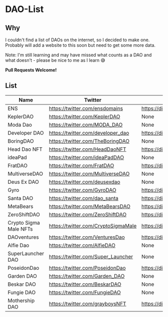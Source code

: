 # DAO-List

## Why

I couldn't find a list of DAOs on the internet, so I decided to make one. Probably will add a website to this soon but need to get some more data.

Note: I'm still learning and may have missed what counts as a DAO and what doesn't - please be nice to me as I learn 😅

**Pull Requests Welcome!**

## List
Name | Twitter | Discord | Telegram | Website
---- | ------- | ------- | -------- | -------
ENS | https://twitter.com/ensdomains | https://discord.com/invite/ens | None  | https://ens.domains/
KeplerDAO | https://twitter.com/KeplerDAO | None | None | https://keplerdao.finance/
Moda Dao | https://twitter.com/MODA_DAO | None | https://t.me/modadao | https://www.modadao.io/
Developer DAO | https://twitter.com/developer_dao | https://discord.com/invite/devdao | None | https://www.developerdao.com/
BoringDAO | https://twitter.com/TheBoringDAO | None | https://t.me/boringDAO | https://www.boringdao.com/
Head Dao NFT | https://twitter.com/HeadDaoNFT | https://discord.com/invite/fMt7WvWabH | None | https://headdao.com/
ideaPad | https://twitter.com/ideaPadDAO | None | https://t.me/ideaPad_app | https://www.ideapad.app/
FratDAO | https://twitter.com/FratDAO | https://discord.com/invite/5WcvfTFx5f | None | None
MultiverseDAO | https://twitter.com/MultiverseDAO | None | None | https://www.multiversedao.org
Deus Ex DAO | https://twitter.com/deusexdao | None | None | None | None
Gyro | https://twitter.com/GyroDAO | https://discord.com/invite/fMAwM9s83R | https://t.me/GyroDAO | https://gyro.money/
Santa DAO | https://twitter.com/dao_santa | https://discord.com/invite/yrMJRT3y | None | None
MetaBears | https://twitter.com/MetaBearsDAO | https://discord.com/invite/hTcfb5ypFU | None | None
ZeroShiftDAO | https://twitter.com/ZeroShiftDAO | https://discord.com/invite/SeYpypH3YK | None | None
Crypto Sigma Male NFTs | https://twitter.com/CryptoSigmaMale | https://discord.gg/TXedKrDus9 | None | https://cryptosigmamales.com/
DAOventures | https://twitter.com/VenturesDao | https://discord.com/invite/UJaCPMkb6q | https://t.me/DAOventures | https://www.daoventures.co/
Alfie Dao | https://twitter.com/AlfieDAO | None | None | None
SuperLauncher DAO | https://twitter.com/Super_Launcher | None | https://t.me/SuperLauncher | https://superlauncher.io/
PoseidonDao | https://twitter.com/PoseidonDao | https://discord.gg/aFKcs2rb | None | None
Garden DAO | https://twitter.com/Garden_DAO | None | None | https://gardendao.com/
Beskar DAO | https://twitter.com/BeskarDAO | None | None | https://www.beskartoken.com/
Fungie DAO | https://twitter.com/FungieDAO | None | https://t.me/FungieDAO | https://www.fungie.org/
Mothership DAO | https://twitter.com/grayboysNFT | https://discord.com/invite/grayboys | None | None

